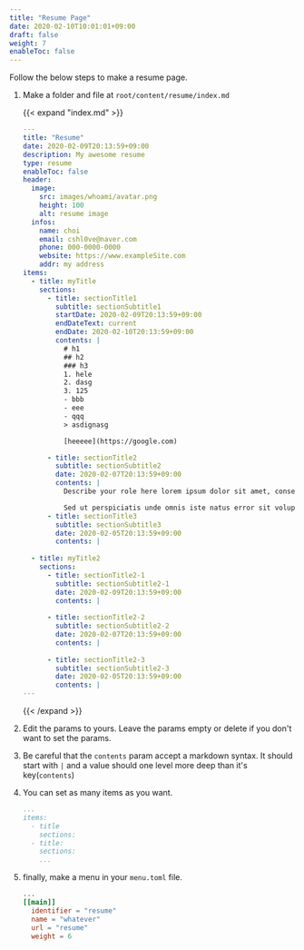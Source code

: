 ```yaml
---
title: "Resume Page"
date: 2020-02-10T10:01:01+09:00
draft: false
weight: 7
enableToc: false
---
```


Follow the below steps to make a resume page.

1. Make a folder and file at `root/content/resume/index.md`

    {{< expand "index.md" >}}

    ```yaml
    ---
    title: "Resume"
    date: 2020-02-09T20:13:59+09:00
    description: My awesome resume
    type: resume
    enableToc: false
    header:
      image: 
        src: images/whoami/avatar.png
        height: 100
        alt: resume image
      infos:
        name: choi
        email: cshl0ve@naver.com
        phone: 000-0000-0000
        website: https://www.exampleSite.com
        addr: my address
    items:
      - title: myTitle
        sections:
          - title: sectionTitle1
            subtitle: sectionSubtitle1
            startDate: 2020-02-09T20:13:59+09:00
            endDateText: current
            endDate: 2020-02-10T20:13:59+09:00
            contents: | 
              # h1
              ## h2
              ### h3
              1. hele
              2. dasg
              3. 125
              - bbb
              - eee
              - qqq
              > asdignasg

              [heeeee](https://google.com)

          - title: sectionTitle2
            subtitle: sectionSubtitle2
            date: 2020-02-07T20:13:59+09:00
            contents: | 
              Describe your role here lorem ipsum dolor sit amet, consectetuer adipiscing elit. Aenean commodo ligula eget dolor. Aenean massa. Cum sociis natoque penatibus et magnis dis parturient montes, nascetur ridiculus mus. Donec quam felis, ultricies nec, pellentesque eu, pretium quis, sem. Nulla consequat massa quis enim. Donec pede justo.

              Sed ut perspiciatis unde omnis iste natus error sit voluptatem accusantium doloremque laudantium, totam rem aperiam, eaque ipsa quae ab illo inventore veritatis et quasi architecto beatae vitae dicta sunt explicabo.
          - title: sectionTitle3
            subtitle: sectionSubtitle3
            date: 2020-02-05T20:13:59+09:00
            contents: | 
            
      - title: myTitle2
        sections:
          - title: sectionTitle2-1
            subtitle: sectionSubtitle2-1
            date: 2020-02-09T20:13:59+09:00
            contents: | 
            
          - title: sectionTitle2-2
            subtitle: sectionSubtitle2-2
            date: 2020-02-07T20:13:59+09:00
            contents: | 
            
          - title: sectionTitle2-3
            subtitle: sectionSubtitle2-3
            date: 2020-02-05T20:13:59+09:00
            contents: | 
    ---
    ```
    {{< /expand >}}
    
3. Edit the params to yours. Leave the params empty or delete if you don't want to set the params.

4. Be careful that the `contents` param accept a markdown syntax. It should start with `|` and a value should one level more deep than it's key(`contents`)

5. You can set as many items as you want.
    
    ```yaml
    ...
    items:
      - title
        sections:
      - title:
        sections:
        ...
    ```

6. finally, make a menu in your `menu.toml` file.

    ```toml
    ...
    [[main]]
      identifier = "resume"
      name = "whatever"
      url = "resume"
      weight = 6
    ```